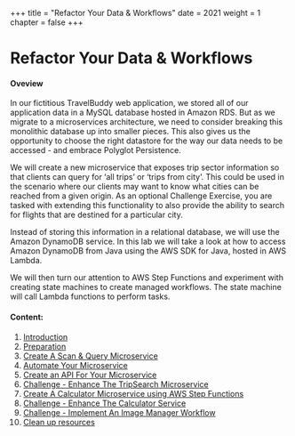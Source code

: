 +++
title = "Refactor Your Data & Workflows"
date = 2021
weight = 1
chapter = false
+++
# Refactor Your Data & Workflows

#### Oveview

In our fictitious TravelBuddy web application, we stored all of our application data in a MySQL database hosted in Amazon RDS. But as we migrate to a microservices architecture, we need to consider breaking this monolithic database up into smaller pieces. This also gives us the opportunity to choose the right datastore for the way our data needs to be accessed - and embrace Polyglot Persistence.

We will create a new microservice that exposes trip sector information so that clients can query for ‘all trips’ or ‘trips from city’. This could be used in the scenario where our clients may want to know what cities can be reached from a given origin. As an optional Challenge Exercise, you are tasked with extending this functionality to also provide the ability to search for flights that are destined for a particular city.

Instead of storing this information in a relational database, we will use the Amazon DynamoDB service. In this lab we will take a look at how to access Amazon DynamoDB from Java using the AWS SDK for Java, hosted in AWS Lambda.

We will then turn our attention to AWS Step Functions and experiment with creating state machines to create managed workflows. The state machine will call Lambda functions to perform tasks.

#### Content:


1. [Introduction](1-introduction/)
2. [Preparation](2-prepare/)
3. [Create A Scan & Query Microservice](3-create-scan-query-microservice/)
4. [Automate Your Microservice](4-automate-microservice/)
5. [Create an API For Your Microservice](5-create-microservice-api/)
6. [Challenge - Enhance The TripSearch Microservice](6-challenge-enhance-tripsearch/)
7. [Create A Calculator Microservice using AWS Step Functions](7-calculator-microservice/)
8. [Challenge - Enhance The Calculator Service](8-challenge-enhance-calculator-service/)
9. [Challenge - Implement An Image Manager Workflow](9-challenge-enhance-imagemanager/)
10. [Clean up resources](10-cleanup/)